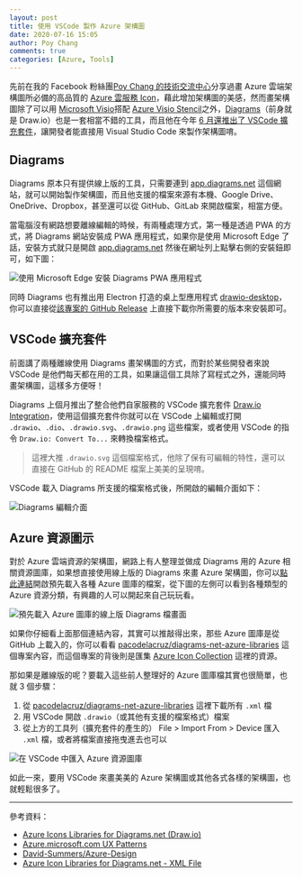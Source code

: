 ```yaml
---
layout: post
title: 使用 VSCode 製作 Azure 架構圖
date: 2020-07-16 15:05
author: Poy Chang
comments: true
categories: [Azure, Tools]
---
```


先前在我的 Facebook 粉絲團[Poy Chang 的技術交流中心](https://www.facebook.com/poychang.tech)分享過畫 Azure 雲端架構圖所必備的高品質的 [Azure 雲服務 Icon](https://azure.microsoft.com/en-us/patterns/styles/glyphs-icons/)，藉此增加架構圖的美感，然而畫架構圖除了可以用 [Microsoft Visio](https://www.microsoft.com/zh-tw/microsoft-365/visio/flowchart-software)搭配 [Azure Visio Stencil](https://github.com/David-Summers/Azure-Design/blob/master/ICONS_Azure-Full-Colour_V-2.8.vssx)之外，[Diagrams](https://www.diagrams.net/)（前身就是 Draw.io）也是一套相當不錯的工具，而且他在今年 [6 月還推出了 VSCode 擴充套件](https://www.diagrams.net/blog/embed-diagrams-vscode)，讓開發者能直接用 Visual Studio Code 來製作架構圖唷。

## Diagrams

Diagrams 原本只有提供線上版的工具，只需要連到 [app.diagrams.net](https://app.diagrams.net/) 這個網站，就可以開始製作架構圖，而且他支援的檔案來源有本機、Google Drive、OneDrive、Dropbox，甚至還可以從 GitHub、GitLab 來開啟檔案，相當方便。

當電腦沒有網路想要離線編輯的時候，有兩種處理方式，第一種是透過 PWA 的方式，將 Diagrams 網站安裝成 PWA 應用程式，如果你是使用 Microsoft Edge 了話，安裝方式就只是開啟 [app.diagrams.net](https://app.diagrams.net/) 然後在網址列上點擊右側的安裝鈕即可，如下圖：

![使用 Microsoft Edge 安裝 Diagrams PWA 應用程式](https://i.imgur.com/NLdpH7z.png)

同時 Diagrams 也有推出用 Electron 打造的桌上型應用程式 [drawio-desktop](https://github.com/jgraph/drawio-desktop/)，你可以直接從[該專案的 GitHub Release](https://github.com/jgraph/drawio-desktop/releases) 上直接下載你所需要的版本來安裝即可。

## VSCode 擴充套件

前面講了兩種離線使用 Diagrams 畫架構圖的方式，而對於某些開發者來說 VSCode 是他們每天都在用的工具，如果讓這個工具除了寫程式之外，還能同時畫架構圖，這樣多方便呀！

Diagrams 上個月推出了整合他們自家服務的 VSCode 擴充套件 [Draw.io Integration](https://marketplace.visualstudio.com/items?itemName=hediet.vscode-drawio)，使用這個擴充套件你就可以在 VSCode 上編輯或打開 `.drawio`、`.dio`、`.drawio.svg`、`.drawio.png` 這些檔案，或者使用 VSCode 的指令 `Draw.io: Convert To...` 來轉換檔案格式。

>這裡大推 `.drawio.svg` 這個檔案格式，他除了保有可編輯的特性，還可以直接在 GitHub 的 README 檔案上美美的呈現唷。

VSCode 載入 Diagrams 所支援的檔案格式後，所開啟的編輯介面如下：

![Diagrams 編輯介面](https://i.imgur.com/LewS1Kl.png)

## Azure 資源圖示

對於 Azure 雲端資源的架構圖，網路上有人整理並做成 Diagrams 用的 Azure 相關資源圖庫，如果想直接使用線上版的 Diagrams 來畫 Azure 架構圖，你可以[點此連結](https://app.diagrams.net/?splash=0&clibs=Uhttps%3A%2F%2Fraw.githubusercontent.com%2Fpacodelacruz%2Fdiagrams-net-azure-libraries%2Fmaster%2FAzure-Analytics.xml;Uhttps%3A%2F%2Fraw.githubusercontent.com%2Fpacodelacruz%2Fdiagrams-net-azure-libraries%2Fmaster%2FAzure-Blockchain.xml;Uhttps%3A%2F%2Fraw.githubusercontent.com%2Fpacodelacruz%2Fdiagrams-net-azure-libraries%2Fmaster%2FAzure-Compute.xml;Uhttps%3A%2F%2Fraw.githubusercontent.com%2Fpacodelacruz%2Fdiagrams-net-azure-libraries%2Fmaster%2FAzure-Containers.xml;Uhttps%3A%2F%2Fraw.githubusercontent.com%2Fpacodelacruz%2Fdiagrams-net-azure-libraries%2Fmaster%2FAzure-Databases.xml;Uhttps%3A%2F%2Fraw.githubusercontent.com%2Fpacodelacruz%2Fdiagrams-net-azure-libraries%2Fmaster%2FAzure-DevOps.xml;Uhttps%3A%2F%2Fraw.githubusercontent.com%2Fpacodelacruz%2Fdiagrams-net-azure-libraries%2Fmaster%2FAzure-Favorites.xml.xml;Uhttps%3A%2F%2Fraw.githubusercontent.com%2Fpacodelacruz%2Fdiagrams-net-azure-libraries%2Fmaster%2FAzure-General.xml;Uhttps%3A%2F%2Fraw.githubusercontent.com%2Fpacodelacruz%2Fdiagrams-net-azure-libraries%2Fmaster%2FAzure-Identity.xml;Uhttps%3A%2F%2Fraw.githubusercontent.com%2Fpacodelacruz%2Fdiagrams-net-azure-libraries%2Fmaster%2FAzure-Integration.xml;Uhttps%3A%2F%2Fraw.githubusercontent.com%2Fpacodelacruz%2Fdiagrams-net-azure-libraries%2Fmaster%2FAzure-Intune.xml;Uhttps%3A%2F%2Fraw.githubusercontent.com%2Fpacodelacruz%2Fdiagrams-net-azure-libraries%2Fmaster%2FAzure-IoT.xml;Uhttps%3A%2F%2Fraw.githubusercontent.com%2Fpacodelacruz%2Fdiagrams-net-azure-libraries%2Fmaster%2FAzure-Machine-Learning.xml;Uhttps%3A%2F%2Fraw.githubusercontent.com%2Fpacodelacruz%2Fdiagrams-net-azure-libraries%2Fmaster%2FAzure-Manage.xml;Uhttps%3A%2F%2Fraw.githubusercontent.com%2Fpacodelacruz%2Fdiagrams-net-azure-libraries%2Fmaster%2FAzure-Migrate.xml;Uhttps%3A%2F%2Fraw.githubusercontent.com%2Fpacodelacruz%2Fdiagrams-net-azure-libraries%2Fmaster%2FAzure-Miscellaneous.xml;Uhttps%3A%2F%2Fraw.githubusercontent.com%2Fpacodelacruz%2Fdiagrams-net-azure-libraries%2Fmaster%2FAzure-Networking.xml;Uhttps%3A%2F%2Fraw.githubusercontent.com%2Fpacodelacruz%2Fdiagrams-net-azure-libraries%2Fmaster%2FAzure-Security.xml;Uhttps%3A%2F%2Fraw.githubusercontent.com%2Fpacodelacruz%2Fdiagrams-net-azure-libraries%2Fmaster%2FAzure-Stack.xml;Uhttps%3A%2F%2Fraw.githubusercontent.com%2Fpacodelacruz%2Fdiagrams-net-azure-libraries%2Fmaster%2FAzure-Storage.xml;Uhttps%3A%2F%2Fraw.githubusercontent.com%2Fpacodelacruz%2Fdiagrams-net-azure-libraries%2Fmaster%2FAzure-Web.xml;Uhttps%3A%2F%2Fraw.githubusercontent.com%2Fpacodelacruz%2Fdiagrams-net-azure-libraries%2Fmaster%2FCommands.xml;Uhttps%3A%2F%2Fraw.githubusercontent.com%2Fpacodelacruz%2Fdiagrams-net-azure-libraries%2Fmaster%2FLogos.xml;Uhttps%3A%2F%2Fraw.githubusercontent.com%2Fpacodelacruz%2Fdiagrams-net-azure-libraries%2Fmaster%2FEnterprise.xml;)開啟預先載入各種 Azure 圖庫的檔案，從下圖的左側可以看到各種類型的 Azure 資源分類，有興趣的人可以開起來自己玩玩看。

![預先載入 Azure 圖庫的線上版 Diagrams 檔畫面](https://i.imgur.com/hrNGgFH.png)

如果你仔細看上面那個連結內容，其實可以推敲得出來，那些 Azure 圖庫是從 GitHub 上載入的，你可以看看 [pacodelacruz/diagrams-net-azure-libraries](https://github.com/pacodelacruz/diagrams-net-azure-libraries) 這個專案內容，而這個專案的背後則是匯集 [Azure Icon Collection](https://code.benco.io/icon-collection/) 這裡的資源。

那如果是離線版的呢？要載入這些前人整理好的 Azure 圖庫檔其實也很簡單，也就 3 個步驟：

1. 從 [pacodelacruz/diagrams-net-azure-libraries](https://github.com/pacodelacruz/diagrams-net-azure-libraries) 這裡下載所有 `.xml` 檔
2. 用 VSCode 開啟 `.drawio`（或其他有支援的檔案格式）檔案
3. 從上方的工具列（擴充套件的產生的） File > Import From > Device 匯入 `.xml` 檔，或者將檔案直接拖曳進去也可以

![在 VSCode 中匯入 Azure 資源圖庫](https://i.imgur.com/iB6OwTe.png)

如此一來，要用 VSCode 來畫美美的 Azure 架構圖或其他各式各樣的架構圖，也就輕鬆很多了。

----------

參考資料：

* [Azure Icons Libraries for Diagrams.net (Draw.io)](https://pacodelacruz.io/2020/06/11/azure-icons-library-diagrams-net)
* [Azure.microsoft.com UX Patterns](https://azure.microsoft.com/en-us/patterns/styles/glyphs-icons/)
* [David-Summers/Azure-Design](https://github.com/David-Summers/Azure-Design/)
* [Azure Icon Libraries for Diagrams.net - XML File](https://github.com/pacodelacruz/diagrams-net-azure-libraries)
